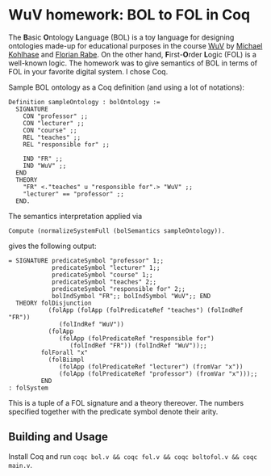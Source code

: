 # WuV homework: BOL to FOL in Coq

The **B**asic **O**ntology **L**anguage (BOL) is a toy language for designing ontologies made-up for educational purposes in the course [WuV](https://kwarc.info/courses/wuv/) by [Michael Kohlhase](https://kwarc.info/people/mkohlhase/) and [Florian Rabe](https://kwarc.info/people/frabe/). On the other hand, **F**irst-**O**rder **L**ogic (FOL) is a well-known logic. The homework was to give semantics of BOL in terms of FOL in your favorite digital system. I chose Coq.

Sample BOL ontology as a Coq definition (and using a lot of notations):

```
Definition sampleOntology : bolOntology :=
  SIGNATURE 
    CON "professor" ;;
    CON "lecturer" ;;
    CON "course" ;;
    REL "teaches" ;;
    REL "responsible for" ;;
    
    IND "FR" ;;
    IND "WuV" ;;
  END
  THEORY
    "FR" <."teaches" u "responsible for".> "WuV" ;;
    "lecturer" == "professor" ;;
  END.
```

The semantics interpretation applied via

```
Compute (normalizeSystemFull (bolSemantics sampleOntology)).
```

gives the following output:

```
= SIGNATURE predicateSymbol "professor" 1;;
            predicateSymbol "lecturer" 1;;
            predicateSymbol "course" 1;;
            predicateSymbol "teaches" 2;;
            predicateSymbol "responsible for" 2;;
            bolIndSymbol "FR";; bolIndSymbol "WuV";; END
  THEORY folDisjunction
           (folApp (folApp (folPredicateRef "teaches") (folIndRef "FR"))
              (folIndRef "WuV"))
           (folApp
              (folApp (folPredicateRef "responsible for")
                 (folIndRef "FR")) (folIndRef "WuV"));;
         folForall "x"
           (folBiimpl
              (folApp (folPredicateRef "lecturer") (fromVar "x"))
              (folApp (folPredicateRef "professor") (fromVar "x")));;
         END
: folSystem
```

This is a tuple of a FOL signature and a theory thereover. The numbers specified together with the predicate symbol denote their arity.

## Building and Usage

Install Coq and run `coqc bol.v && coqc fol.v && coqc boltofol.v && coqc main.v`.